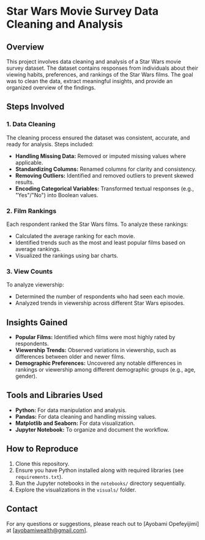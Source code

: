# Star Wars Movie Survey Data Cleaning and Analysis

## Overview

This project involves data cleaning and analysis of a Star Wars movie survey dataset. The dataset contains responses from individuals about their viewing habits, preferences, and rankings of the Star Wars films. The goal was to clean the data, extract meaningful insights, and provide an organized overview of the findings.

## Steps Involved

### 1. Data Cleaning

The cleaning process ensured the dataset was consistent, accurate, and ready for analysis. Steps included:

- **Handling Missing Data:** Removed or imputed missing values where applicable.
- **Standardizing Columns:** Renamed columns for clarity and consistency.
- **Removing Outliers:** Identified and removed outliers to prevent skewed results.
- **Encoding Categorical Variables:** Transformed textual responses (e.g., "Yes"/"No") into Boolean values.



### 2. Film Rankings

Each respondent ranked the Star Wars films. To analyze these rankings:

- Calculated the average ranking for each movie.
- Identified trends such as the most and least popular films based on average rankings.
- Visualized the rankings using bar charts.

### 3. View Counts

To analyze viewership:

- Determined the number of respondents who had seen each movie.
- Analyzed trends in viewership across different Star Wars episodes.

## Insights Gained

- **Popular Films:** Identified which films were most highly rated by respondents.
- **Viewership Trends:** Observed variations in viewership, such as differences between older and newer films.
- **Demographic Preferences:** Uncovered any notable differences in rankings or viewership among different demographic groups (e.g., age, gender).

## Tools and Libraries Used

- **Python:** For data manipulation and analysis.
- **Pandas:** For data cleaning and handling missing values.
- **Matplotlib and Seaborn:** For data visualization.
- **Jupyter Notebook:** To organize and document the workflow.

## How to Reproduce

1. Clone this repository.
2. Ensure you have Python installed along with required libraries (see `requirements.txt`).
3. Run the Jupyter notebooks in the `notebooks/` directory sequentially.
4. Explore the visualizations in the `visuals/` folder.


## Contact

For any questions or suggestions, please reach out to [Ayobami Opefeyijimi] at [ayobamiwealth@gmail.com].



